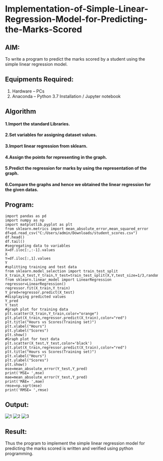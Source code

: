 # Implementation-of-Simple-Linear-Regression-Model-for-Predicting-the-Marks-Scored

## AIM:
To write a program to predict the marks scored by a student using the simple linear regression model.

## Equipments Required:
1. Hardware – PCs
2. Anaconda – Python 3.7 Installation / Jupyter notebook

## Algorithm
#### 1.Import the standard Libraries.
#### 2.Set variables for assigning dataset values.
#### 3.Import linear regression from sklearn.
#### 4.Assign the points for representing in the graph.
#### 5.Predict the regression for marks by using the representation of the graph.
#### 6.Compare the graphs and hence we obtained the linear regression for the given datas.

## Program:
```
import pandas as pd
import numpy as np
import matplotlib.pyplot as plt
from sklearn.metrics import mean_absolute_error,mean_squared_error
df=pd.read_csv("C:/Users/admin/Downloads/student_scores.csv")
df.head()
df.tail()
#segregating data to variables
X=df.iloc[:,:-1].values
X
Y=df.iloc[:,1].values
Y
#splitting training and test data
from sklearn.model_selection import train_test_split
X_train,X_test,Y_train,Y_test=train_test_split(X,Y,test_size=1/3,random_state=0)
from sklearn.linear_model import LinearRegression
regressor=LinearRegression()
regressor.fit(X_train,Y_train)
Y_pred=regressor.predict(X_test)
#displaying predicted values
Y_pred
Y_test
#graph plot for training data
plt.scatter(X_train,Y_train,color="orange")
plt.plot(X_train,regressor.predict(X_train),color="red")
plt.title("Hours vs Scores(Training set)")
plt.xlabel("Hours")
plt.ylabel("Scores")
plt.show()
#Graph plot for test data
plt.scatter(X_test,Y_test,color='black')
plt.plot(X_train,regressor.predict(X_train),color="red")
plt.title("Hours vs Scores(Training set)")
plt.xlabel("Hours")
plt.ylabel("Scores")
plt.show()
mse=mean_absolute_error(Y_test,Y_pred)
print('MSE= ',mse)
mae=mean_absolute_error(Y_test,Y_pred)
print('MAE= ',mae)
rmse=np.sqrt(mse)
print('RMSE= ',rmse)
```

## Output:
![1](https://github.com/arbasil05/Implementation-of-Simple-Linear-Regression-Model-for-Predicting-the-Marks-Scored/assets/144218037/dd0ca0ae-1636-45b7-bdb8-49c1357af1fc)
![2](https://github.com/arbasil05/Implementation-of-Simple-Linear-Regression-Model-for-Predicting-the-Marks-Scored/assets/144218037/4a0e96ff-0024-4c52-a74a-00b4de54f3ba)
![3](https://github.com/arbasil05/Implementation-of-Simple-Linear-Regression-Model-for-Predicting-the-Marks-Scored/assets/144218037/4b526774-585f-4ce7-b160-c3f89e5d8992)





## Result:
Thus the program to implement the simple linear regression model for predicting the marks scored is written and verified using python programming.
